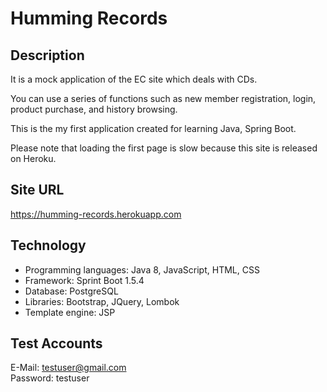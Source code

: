 # Humming Records

## Description

It is a mock application of the EC site which deals with CDs.

You can use a series of functions such as new member registration, login, product purchase, and history browsing.

This is the my first application created for learning Java, Spring Boot.

Please note that loading the first page is slow because this site is released on Heroku.

## Site URL

https://humming-records.herokuapp.com

## Technology

- Programming languages: Java 8, JavaScript, HTML, CSS
- Framework: Sprint Boot 1.5.4
- Database: PostgreSQL
- Libraries: Bootstrap, JQuery, Lombok
- Template engine: JSP

## Test Accounts

E-Mail: testuser@gmail.com  
Password: testuser
